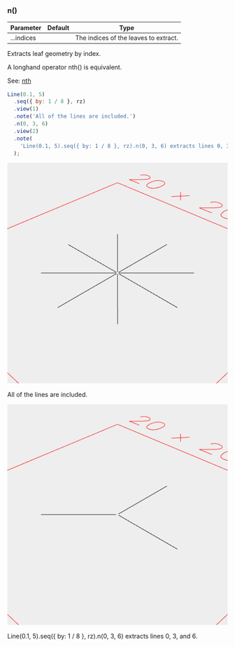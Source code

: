 ### n()
Parameter|Default|Type
---|---|---
...indices||The indices of the leaves to extract.

Extracts leaf geometry by index.

A longhand operator nth() is equivalent.

See: [nth](../../nb/api/nth.md)

```JavaScript
Line(0.1, 5)
  .seq({ by: 1 / 8 }, rz)
  .view(1)
  .note('All of the lines are included.')
  .n(0, 3, 6)
  .view(2)
  .note(
    'Line(0.1, 5).seq({ by: 1 / 8 }, rz).n(0, 3, 6) extracts lines 0, 3, and 6.'
  );
```

![Image](n.md.0.png)

All of the lines are included.

![Image](n.md.1.png)

Line(0.1, 5).seq({ by: 1 / 8 }, rz).n(0, 3, 6) extracts lines 0, 3, and 6.
